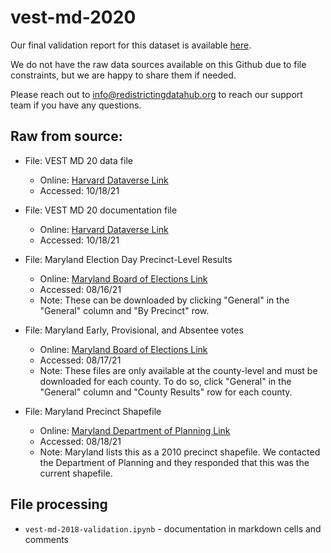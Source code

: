 # vest-md-2020

Our final validation report for this dataset is available [here](hhttps://redistrictingdatahub.org/dataset/vest-2020-maryland-precinct-and-election-results/).

We do not have the raw data sources available on this Github due to file constraints, but we are happy to share them if needed. 

Please reach out to info@redistrictingdatahub.org to reach our support team if you have any questions.

## **Raw from source:**
- File: VEST MD 20 data file
  - Online: [Harvard Dataverse Link](https://dataverse.harvard.edu/file.xhtml?fileId=5111331&version=21.0)
  - Accessed: 10/18/21

- File: VEST MD 20 documentation file
  - Online: [Harvard Dataverse Link](https://dataverse.harvard.edu/file.xhtml?fileId=5206372&version=21.0)
  - Accessed: 10/18/21

- File: Maryland Election Day Precinct-Level Results
  - Online: [Maryland Board of Elections Link](https://elections.maryland.gov/elections/2020/election_data/index.html)
  - Accessed: 08/16/21
  - Note: These can be downloaded by clicking "General" in the "General" column and "By Precinct" row.

- File: Maryland Early, Provisional, and Absentee votes
  - Online: [Maryland Board of Elections Link](https://elections.maryland.gov/elections/2018/election_data/index.html)
  - Accessed: 08/17/21
  - Note: These files are only available at the county-level and must be downloaded for each county. To do so, click "General" in the "General" column and "County Results" row for each county.
    
- File: Maryland Precinct Shapefile
  - Online: [Maryland Department of Planning Link](https://planning.maryland.gov/Redistricting/Pages/2010/precinct.aspx)
  - Accessed: 08/18/21
  - Note: Maryland lists this as a 2010 precinct shapefile. We contacted the Department of Planning and they responded that this was the current shapefile.


## File processing

- `vest-md-2018-validation.ipynb` - documentation in markdown cells and comments
